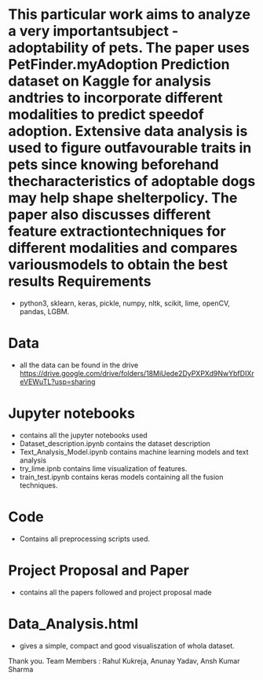 This particular work aims to analyze a very importantsubject - adoptability of pets.  The paper uses PetFinder.myAdoption  Prediction  dataset  on  Kaggle  for  analysis  andtries  to  incorporate  different  modalities  to  predict  speedof adoption.  Extensive data analysis is used to figure outfavourable  traits  in  pets  since  knowing  beforehand  thecharacteristics  of  adoptable  dogs  may  help  shape  shelterpolicy. The paper also discusses different feature extractiontechniques  for  different  modalities  and  compares  variousmodels to obtain the best results
Requirements
============
* python3, sklearn, keras, pickle, numpy, nltk, scikit, lime, openCV, pandas, LGBM.

Data
==========================
* all the data can be found in the drive  https://drive.google.com/drive/folders/18MiUede2DyPXPXd9NwYbfDIXreVEWuTL?usp=sharing

Jupyter notebooks
==========================
* contains all the jupyter notebooks used
* Dataset_description.ipynb contains the dataset description
* Text_Analysis_Model.ipynb contains machine learning models and text analysis 
* try_lime.ipnb contains lime visualization of features.
* train_test.ipynb contains keras models containing all the fusion techniques.

Code
===========================
* Contains all preprocessing scripts used.

Project Proposal and Paper
=============================
* contains all the papers followed and project proposal made

Data_Analysis.html
=============================
* gives a simple, compact and good visualiszation of whola dataset.

Thank you.
Team Members : Rahul Kukreja, Anunay Yadav, Ansh Kumar Sharma